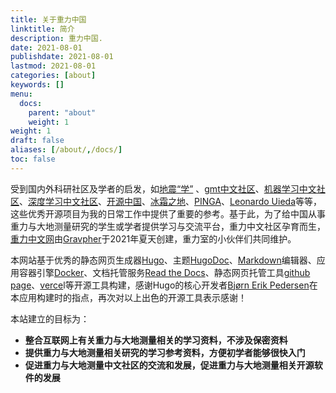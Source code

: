 ```yaml
---
title: 关于重力中国
linktitle: 简介
description: 重力中国.
date: 2021-08-01
publishdate: 2021-08-01
lastmod: 2021-08-01
categories: [about]
keywords: []
menu:
  docs:
    parent: "about"
    weight: 1
weight: 1
draft: false
aliases: [/about/,/docs/]
toc: false
---
```


受到国内外科研社区及学者的启发，如[地震“学”](https://seismo-learn.org/) 、[gmt中文社区](https://gmt-china.org/)、[机器学习中文社区](https://www.jiqixuexishequ.com/)、[深度学习中文社区](http://studydl.com/)、[开源中国](https://www.oschina.net/)、[冰霜之地](https://halfrost.com/)、[PINGA](https://www.pinga-lab.org/)、[Leonardo Uieda](https://www.leouieda.com/)等等，这些优秀开源项目为我的日常工作中提供了重要的参考。基于此，为了给中国从事重力与大地测量研究的学生或学者提供学习与交流平台，重力中文社区孕育而生，[重力中文网](https://gravitychina.ga/)由[Gravpher](http://goujianing.ml/)于2021年夏天创建，重力室的小伙伴们共同维护。

本网站基于优秀的静态网页生成器[Hugo](https://gohugo.io/)、主题[HugoDoc](https://github.com/gohugoio/hugoDocs)、[Markdown](https://www.markdownguide.org/)编辑器、应用容器引擎[Docker](https://www.docker.com/)、文档托管服务[Read the Docs](https://readthedocs.org/)、静态网页托管工具[github page](https://pages.github.com/)、[verce](https://vercel.com/)l等开源工具构建，感谢Hugo的核心开发者[Bjørn Erik Pedersen](https://bep.is)在本应用构建时的指点，再次对以上出色的开源工具表示感谢！

本站建立的目标为：

- **整合互联网上有关重力与大地测量相关的学习资料，不涉及保密资料**
- **提供重力与大地测量相关研究的学习参考资料，方便初学者能够很快入门**
- **促进重力与大地测量中文社区的交流和发展，促进重力与大地测量相关开源软件的发展**

